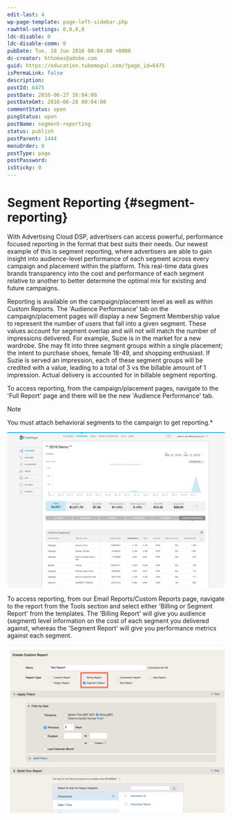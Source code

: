 ```yaml
---
edit-last: 4
wp-page-template: page-left-sidebar.php
rawhtml-settings: 0,0,0,0
ldc-disable: 0
ldc-disable-comm: 0
pubDate: Tue, 28 Jun 2016 00:04:00 +0000
dc-creator: hthomas@adobe.com
guid: https://education.tubemogul.com/?page_id=6475
isPermaLink: false
description: 
postId: 6475
postDate: 2016-06-27 16:04:00
postDateGmt: 2016-06-28 00:04:00
commentStatus: open
pingStatus: open
postName: segment-reporting
status: publish
postParent: 1444
menuOrder: 0
postType: page
postPassword: 
isSticky: 0
---
```


# Segment Reporting {#segment-reporting}

With Advertising Cloud DSP, advertisers can access powerful, performance focused reporting in the format that best suits their needs. Our newest example of this is segment reporting, where advertisers are able to gain insight into audience-level performance of each segment across every campaign and placement within the platform. This real-time data gives brands transparency into the cost and performance of each segment relative to another to better determine the optimal mix for existing and future campaigns.

Reporting is available on the campaign/placement level as well as within Custom Reports. The 'Audience Performance' tab on the campaign/placement pages will display a new Segment Membership value to represent the number of users that fall into a given segment. These values account for segment overlap and will not will match the number of impressions delivered. For example, Suzie is in the market for a new wardrobe. She may fit into three segment groups within a single placement; the intent to purchase shoes, female 18-49, and shopping enthusiast. If Suzie is served an impression, each of these segment groups will be credited with a value, leading to a total of 3 vs the billable amount of 1 impression. Actual delivery is accounted for in billable segment reporting.

To access reporting, from the campaign/placement pages, navigate to the 'Full Report' page and there will be the new 'Audience Performance' tab.

>[!NOTE]
>
>You must attach behavioral segments to the campaign to get reporting.*

[ ![audienceperformance](assets/audienceperformance-1024x732.png)](assets/audienceperformance.png)

To access reporting, from our Email Reports/Custom Reports page, navigate to the report from the Tools section and select either 'Billing or Segment Report' from the templates. The 'Billing Report' will give you audience (segment) level information on the cost of each segment you delivered against, whereas the 'Segment Report' will give you performance metrics against each segment.

[ ![2016-06-28_0919](assets/2016-06-28-0919-1024x787.png)](assets/2016-06-28-0919.png)

